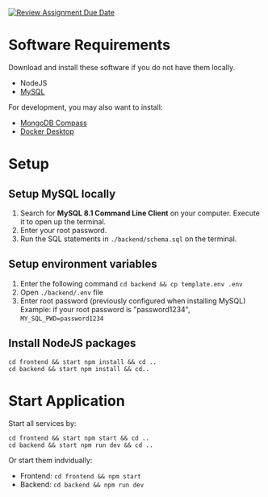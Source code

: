 [![Review Assignment Due Date](https://classroom.github.com/assets/deadline-readme-button-24ddc0f5d75046c5622901739e7c5dd533143b0c8e959d652212380cedb1ea36.svg)](https://classroom.github.com/a/6BOvYMwN)

# Software Requirements

Download and install these software if you do not have them locally.
- NodeJS
- [MySQL](https://dev.mysql.com/downloads/mysql/)

For development, you may also want to install:
- [MongoDB Compass](https://www.mongodb.com/try/download/compass)
- [Docker Desktop](https://www.docker.com/get-started/)

# Setup

## Setup MySQL locally

1. Search for **MySQL 8.1 Command Line Client** on your computer. Execute it to open up the terminal.
2. Enter your root password.
3. Run the SQL statements in `./backend/schema.sql` on the terminal.

## Setup environment variables

1. Enter the following command
```cd backend && cp template.env .env```
1. Open `./backend/.env` file
1. Enter root password (previously configured when installing MySQL)  
   Example: if your root password is "password1234", 
   `MY_SQL_PWD=password1234`


## Install NodeJS packages

```
cd frontend && start npm install && cd ..
cd backend && start npm install && cd..
```

# Start Application

Start all services by: 
```
cd frontend && start npm start && cd ..
cd backend && start npm run dev && cd ..
```
Or start them indvidually:  
- Frontend: `cd frontend && npm start`  
- Backend: `cd backend && npm run dev`  
